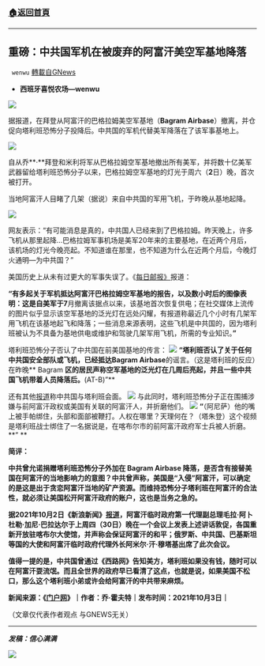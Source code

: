###  [:house:返回首頁](https://github.com/ourhimalayas/txt)
---


## 重磅：中共国军机在被废弃的阿富汗美空军基地降落
` wenwu` [轉載自GNews](https://gnews.org/zh-hans/1572321/)

- **西班牙喜悦农场—wenwu**


![](https://assets.gnews.org/wp-content/uploads/2021/10/tempsnip219.png)

据报道，在拜登从阿富汗的巴格拉姆美空军基地（**Bagram Airbase**）撤离，并仓促向塔利班恐怖分子投降后。中共国的军机代替美军降落在了该军事基地上。

![](https://assets.gnews.org/wp-content/uploads/2021/10/tempsnip224.png)

自从乔**·**拜登和米利将军从巴格拉姆空军基地撤出所有美军，并将数十亿美军武器留给塔利班恐怖分子以来，巴格拉姆空军基地的灯光于周六（**2**日）晚，首次被打开。

当地阿富汗人目睹了几架（据说）来自中共国的军用飞机，于昨晚从基地起降。

![](https://assets.gnews.org/wp-content/uploads/2021/10/tempsnip225.png)

网友表示：“有可能消息是真的，中共国人已经来到了巴格拉姆。昨天晚上，许多飞机从那里起降…巴格拉姆军事机场是美军20年来的主要基地，在近两个月后，该机场的灯光今晚亮起。不知道谁在那里，也不知道为什么在近两个月后，今晚灯火通明—为中共国？”

美国历史上从未有过更大的军事失误了。《[每日邮报》](https://www.dailymail.co.uk/news/article-10054081/Military-planes-reportedly-spotted-landing-Bagram-air-base-Afghanistan.html)报道：

**“**有多起关于军机抵达阿富汗巴格拉姆空军基地的报告，以及数小时后的图像表明：这是自美军于**7**月撤离该据点以来，该基地首次恢复供电；在社交媒体上流传的图片似乎显示该空军基地的泛光灯在远处闪耀，有报道称最近几个小时有几架军用飞机在该基地起飞和降落；一些消息来源表明，这些飞机是中共国的，因为塔利班被认为不具备为基地供电或维护和驾驶几架军用飞机，所需的专业知识。**”**

塔利班恐怖分子否认了中共国在前美国基地的传言：
![](https://assets.gnews.org/wp-content/uploads/2021/10/unnamed-2021-10-04T093343.155.png)
**“**塔利班否认了关于任何中共国安全部队或飞机，已经抵达**Bagram Airbase**的谣言。（这是塔利班的反应）在昨晚** Bagram **区的居民声称空军基地的泛光灯在几周后亮起，并且一些中共国飞机带着人员降落后。**(AT-B)”**

还有其他[报道](https://strikesource.com/2021/10/02/report-taliban-leaders-are-meeting-at-the-chinese-embassy-in-afghanistan-daily/)称中共国与塔利班会面。
![](https://assets.gnews.org/wp-content/uploads/2021/10/tempsnip221.png)
与此同时，塔利班恐怖分子正在围捕涉嫌与前阿富汗政权或美国有关联的阿富汗人，并折磨他们。
![](https://assets.gnews.org/wp-content/uploads/2021/10/tempsnip223.png)
**“**（阿尼萨）他的嘴上被手帕绑住，头部和面部被鞭打。人权在哪里？天理何在？（塔朱登）这个视频是塔利班战士绑住了一名据说是，在喀布尔市的前阿富汗政府军士兵被人折磨。**”  **

**简评：**

**中共曾允诺捐赠塔利班恐怖分子外加在 Bagram Airbase 降落，是否含有接替美国在阿富汗的当地影响力的意图？中共曾声称，美国是“入侵”阿富汗，可以确定的是这是出于贪恋阿富汗当地的矿产资源。而维持恐怖分子塔利班在阿富汗的合法性，就必须让美国松开阿富汗政府的账户，这也是当务之急的。**

**据2021年10月2日《新浪新闻》[报道](https://finance.sina.com.cn/tech/2021-10-02/doc-iktzscyx7518078.shtml)，阿富汗临时政府第一代理副总理毛拉·阿卜杜勒·加尼·巴拉达尔于上周四（30日）晚在一个会议上发表上述讲话敦促，各国重新开放驻喀布尔大使馆，并声称会保证阿富汗的和平；俄罗斯、中共国、巴基斯坦等国的大使和阿富汗临时政府代理外长阿米尔·汗·穆塔基出席了此次会议。**

**值得一提的是，中共国曾通过《西路网》告知美方，塔利班如果没有钱，随时可以在阿富汗耍流氓。而且全世界的政府早已看清了这点，也就是说，如果美国不松口，那么这个塔利班小弟或许会给阿富汗的中共带来麻烦。**

**新闻来源：《[门户网](https://www.thegatewaypundit.com/2021/10/china-military-planes-reportedly-landing-bagram-airbase-afghanistan-talks-china-taliban-continue/)》｜作者：乔·霍夫特｜发布时间：2021年10月3日｜**

（文章仅代表作者观点 与GNEWS无关）

* * *

***发稿：信心满满***

![](https://assets.gnews.org/wp-content/uploads/2021/10/GNEWS_CH.-1.jpeg)
